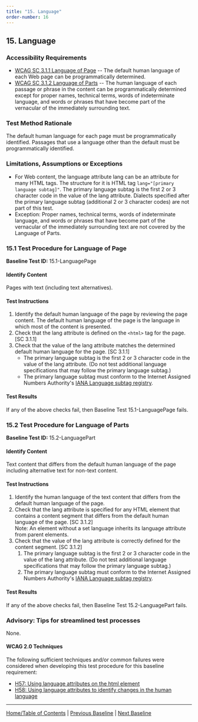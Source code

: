 ```yaml
---
title: "15. Language"
order-number: 16
---
```

## 15. Language

### Accessibility Requirements

-   [WCAG SC 3.1.1 Language of Page](http://www.w3.org/TR/UNDERSTANDING-WCAG20/meaning-doc-lang-id.html) -- The default human language of each Web page can be programmatically determined.
-   [WCAG SC 3.1.2 Language of Parts](http://www.w3.org/TR/UNDERSTANDING-WCAG20/meaning-other-lang-id.html) -- The human language of each passage or phrase in the content can be programmatically determined except for proper names, technical terms, words of indeterminate language, and words or phrases that have become part of the vernacular of the immediately surrounding text.

### Test Method Rationale

The default human language for each page must be programmatically identified. Passages that use a language other than the default must be programmatically identified.

### Limitations, Assumptions or Exceptions

-   For Web content, the language attribute lang can be an attribute for many HTML tags. The structure for it is HTML tag `lang="[primary language subtag]"`. The primary language subtag is the first 2 or 3 character code in the value of the lang attribute. Dialects specified after the primary language subtag (additional 2 or 3 character codes) are not part of this test.
-   Exception: Proper names, technical terms, words of indeterminate language, and words or phrases that have become part of the vernacular of the immediately surrounding text are not covered by the Language of Parts.

### 15.1 Test Procedure for Language of Page

**Baseline Test ID:** 15.1-LanguagePage
#### Identify Content
<p id="1IC">Pages with text (including text alternatives).</p>

#### Test Instructions
<ol id="1TI">
    <li id="1TI-1">Identify the default human language of the page by reviewing the page content. The default human language of the page is the language in which most of the content is presented.</li>
    <li id="1TI-2">Check that the lang attribute is defined on the <code>&lt;html&gt;</code> tag for the page. [SC 3.1.1]</li>
    <li id="1TI-3">Check that the value of the lang attribute matches the determined default human language for the page. [SC 3.1.1]
    <ul>
        <li>The primary language subtag is the first 2 or 3 character code in the value of the lang attribute. (Do not test additional language specifications that may follow the primary language subtag.)</li>
        <li>The primary language subtag must conform to the Internet Assigned Numbers Authority's <a href="http://www.iana.org/assignments/language-subtag-registry" target="_blank" rel="noopener">IANA Language subtag registry</a>.</li>
    </ul></li>
</ol>

#### Test Results
<p id="1TR">If any of the above checks fail, then Baseline Test 15.1-LanguagePage fails.</p>

### 15.2 Test Procedure for Language of Parts

**Baseline Test ID:** 15.2-LanguagePart
#### Identify Content
<p id="2IC">Text content that differs from the default human language of the page including alternative text for non-text content.</p>

#### Test Instructions
<ol id="2TI">
    <li id="2TI-1">Identify the human language of the text content that differs from the default human language of the page.</li>
    <li id="2TI-2">Check that the lang attribute is specified for any HTML element that contains a content segment that differs from the default human language of the page. [SC 3.1.2]<br>
    Note: An element without a set language inherits its language attribute from parent elements.</li>
    <li id="2TI-3">Check that the value of the lang attribute is correctly defined for the content segment. [SC 3.1.2]
        <ol>
            <li id="2TI-3i">The primary language subtag is the first 2 or 3 character code in the value of the lang attribute. (Do not test additional language specifications that may follow the primary language subtag.)</li>
            <li id="2TI-3ii">The primary language subtag must conform to the Internet Assigned Numbers Authority's <a href="http://www.iana.org/assignments/language-subtag-registry" target="_blank" rel="noopener">IANA Language subtag registry</a>.</li>
        </ol></li>
</ol>

#### Test Results
<p id="2TR">If any of the above checks fail, then Baseline Test 15.2-LanguagePart fails.</p>

### Advisory: Tips for streamlined test processes

None.

#### WCAG 2.0 Techniques
The following sufficient techniques and/or common failures were considered when developing this test procedure for this baseline requirement:
-   [H57: Using language attributes on the html element](https://www.w3.org/TR/WCAG20-TECHS/H57.html)
-   [H58: Using language attributes to identify changes in the human language](https://www.w3.org/TR/WCAG20-TECHS/H58.html)

----------------------------------------
[Home/Table of Contents](../) | [Previous Baseline](../14Links) | [Next Baseline](../16AudioVideo)
